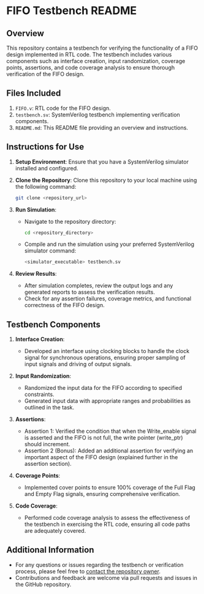 # FIFO Testbench README

## Overview
This repository contains a testbench for verifying the functionality of a FIFO design implemented in RTL code. The testbench includes various components such as interface creation, input randomization, coverage points, assertions, and code coverage analysis to ensure thorough verification of the FIFO design.

## Files Included
1. `FIFO.v`: RTL code for the FIFO design.
2. `testbench.sv`: SystemVerilog testbench implementing verification components.
3. `README.md`: This README file providing an overview and instructions.

## Instructions for Use
1. **Setup Environment**: Ensure that you have a SystemVerilog simulator installed and configured.

2. **Clone the Repository**: Clone this repository to your local machine using the following command:
   ```bash
   git clone <repository_url>
   ```

3. **Run Simulation**:
   - Navigate to the repository directory:
     ```bash
     cd <repository_directory>
     ```
   - Compile and run the simulation using your preferred SystemVerilog simulator command:
     ```bash
     <simulator_executable> testbench.sv
     ```

4. **Review Results**:
   - After simulation completes, review the output logs and any generated reports to assess the verification results.
   - Check for any assertion failures, coverage metrics, and functional correctness of the FIFO design.

## Testbench Components
1. **Interface Creation**:
   - Developed an interface using clocking blocks to handle the clock signal for synchronous operations, ensuring proper sampling of input signals and driving of output signals.

2. **Input Randomization**:
   - Randomized the input data for the FIFO according to specified constraints.
   - Generated input data with appropriate ranges and probabilities as outlined in the task.

3. **Assertions**:
   - Assertion 1: Verified the condition that when the Write_enable signal is asserted and the FIFO is not full, the write pointer (write_ptr) should increment.
   - Assertion 2 (Bonus): Added an additional assertion for verifying an important aspect of the FIFO design (explained further in the assertion section).

4. **Coverage Points**:
   - Implemented cover points to ensure 100% coverage of the Full Flag and Empty Flag signals, ensuring comprehensive verification.

5. **Code Coverage**:
   - Performed code coverage analysis to assess the effectiveness of the testbench in exercising the RTL code, ensuring all code paths are adequately covered.

## Additional Information
- For any questions or issues regarding the testbench or verification process, please feel free to [contact the repository owner](mailto:adhamhedia@gmail.com).
- Contributions and feedback are welcome via pull requests and issues in the GitHub repository.

